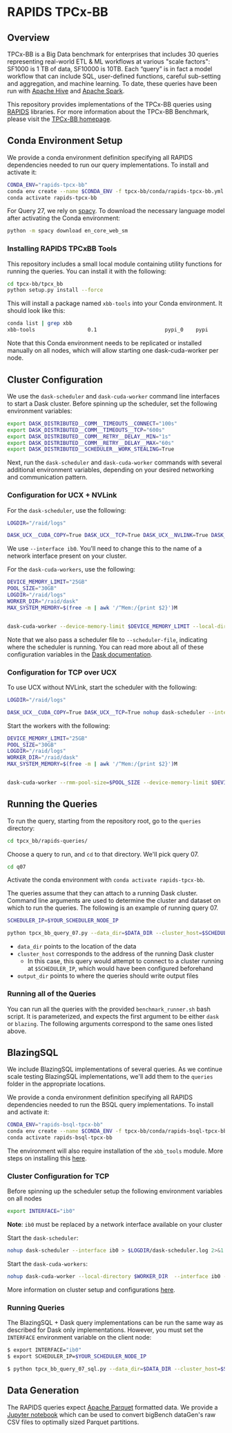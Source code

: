 # RAPIDS TPCx-BB

## Overview

TPCx-BB is a Big Data benchmark for enterprises that includes 30 queries representing real-world ETL & ML workflows at various "scale factors": SF1000 is 1 TB of data, SF10000 is 10TB. Each “query” is in fact a model workflow that can include SQL, user-defined functions, careful sub-setting and aggregation, and machine learning. To date, these queries have been run with [Apache Hive](http://hive.apache.org/) and [Apache Spark](http://spark.apache.org/).

This repository provides implementations of the TPCx-BB queries using [RAPIDS](https://rapids.ai/) libraries. For more information about the TPCx-BB Benchmark, please visit the [TPCx-BB homepage](http://www.tpc.org/tpcx-bb/default.asp).


## Conda Environment Setup

We provide a conda environment definition specifying all RAPIDS dependencies needed to run our query implementations. To install and activate it:

```bash
CONDA_ENV="rapids-tpcx-bb"
conda env create --name $CONDA_ENV -f tpcx-bb/conda/rapids-tpcx-bb.yml
conda activate rapids-tpcx-bb
```

For Query 27, we rely on [spacy](https://spacy.io/). To download the necessary language model after activating the Conda environment:

```bash
python -m spacy download en_core_web_sm
````


### Installing RAPIDS TPCxBB Tools
This repository includes a small local module containing utility functions for running the queries. You can install it with the following:

```bash
cd tpcx-bb/tpcx_bb
python setup.py install --force
```

This will install a package named `xbb-tools` into your Conda environment. It should look like this:

```bash
conda list | grep xbb
xbb-tools                 0.1                      pypi_0    pypi
```

Note that this Conda environment needs to be replicated or installed manually on all nodes, which will allow starting one dask-cuda-worker per node.



## Cluster Configuration
We use the `dask-scheduler` and `dask-cuda-worker` command line interfaces to start a Dask cluster. Before spinning up the scheduler, set the following environment variables:

```bash
export DASK_DISTRIBUTED__COMM__TIMEOUTS__CONNECT="100s"
export DASK_DISTRIBUTED__COMM__TIMEOUTS__TCP="600s"
export DASK_DISTRIBUTED__COMM__RETRY__DELAY__MIN="1s"
export DASK_DISTRIBUTED__COMM__RETRY__DELAY__MAX="60s"
export DASK_DISTRIBUTED__SCHEDULER__WORK_STEALING=True
```

Next, run the `dask-scheduler` and `dask-cuda-worker` commands with several additional environment variables, depending on your desired networking and communication pattern.


### Configuration for UCX + NVLink

For the `dask-scheduler`, use the following:

```bash
LOGDIR="/raid/logs"

DASK_UCX__CUDA_COPY=True DASK_UCX__TCP=True DASK_UCX__NVLINK=True DASK_UCX__INFINIBAND=False DASK_UCX__RDMACM=False nohup dask-scheduler --dashboard-address 8787 --interface ib0 --protocol ucx > $LOGDIR/scheduler.log 2>&1 &
```

We use `--interface ib0`. You'll need to change this to the name of a network interface present on your cluster. 

For the `dask-cuda-workers`, use the following:

```bash
DEVICE_MEMORY_LIMIT="25GB"
POOL_SIZE="30GB"
LOGDIR="/raid/logs"
WORKER_DIR="/raid/dask"
MAX_SYSTEM_MEMORY=$(free -m | awk '/^Mem:/{print $2}')M


dask-cuda-worker --device-memory-limit $DEVICE_MEMORY_LIMIT --local-directory $WORKER_DIR --rmm-pool-size=$POOL_SIZE --memory-limit=$MAX_SYSTEM_MEMORY --enable-tcp-over-ucx --enable-nvlink  --disable-infiniband --scheduler-file lab-sched.json >> $LOGDIR/worker.log 2>&1 &
```

Note that we also pass a scheduler file to `--scheduler-file`, indicating where the scheduler is running. You can read more about all of these configuration variables in the [Dask documentation](https://docs.dask.org/en/latest/setup/cli.html).


### Configuration for TCP over UCX

To use UCX without NVLink, start the scheduler with the following:

```bash
LOGDIR="/raid/logs"

DASK_UCX__CUDA_COPY=True DASK_UCX__TCP=True nohup dask-scheduler --interface ib0 --protocol ucx  > $LOGDIR/scheduler.log 2>&1 &
```

Start the workers with the following:

```bash
DEVICE_MEMORY_LIMIT="25GB"
POOL_SIZE="30GB"
LOGDIR="/raid/logs"
WORKER_DIR="/raid/dask"
MAX_SYSTEM_MEMORY=$(free -m | awk '/^Mem:/{print $2}')M


dask-cuda-worker --rmm-pool-size=$POOL_SIZE --device-memory-limit $DEVICE_MEMORY_LIMIT --local-directory $WORKER_DIR  --rmm-pool-size=$POOL_SIZE --memory-limit=$MAX_SYSTEM_MEMORY --enable-tcp-over-ucx --scheduler-file lab-sched.json  >> $LOGDIR/worker.log 2>&1 &
```

## Running the Queries

To run the query, starting from the repository root, go to the `queries` directory:

```bash
cd tpcx_bb/rapids-queries/
```

Choose a query to run, and `cd` to that directory. We'll pick query 07.

```bash
cd q07
```

Activate the conda environment with `conda activate rapids-tpcx-bb`.

The queries assume that they can attach to a running Dask cluster. Command line arguments are used to determine the cluster and dataset on which to run the queries. The following is an example of running query 07.

```bash
SCHEDULER_IP=$YOUR_SCHEDULER_NODE_IP

python tpcx_bb_query_07.py --data_dir=$DATA_DIR --cluster_host=$SCHEDULER_IP --output_dir=$OUTPUT_DIR
```

- `data_dir` points to the location of the data
- `cluster_host` corresponds to the address of the running Dask cluster
    - In this case, this query would attempt to connect to a cluster running at `$SCHEDULER_IP`, which would have been configured beforehand
- `output_dir` points to where the queries should write output files


### Running all of the Queries

You can run all the queries with the provided `benchmark_runner.sh` bash script. It is parameterized, and expects the first argument to be either `dask` or `blazing`. The following arguments correspond to the same ones listed above. 


## BlazingSQL

We include BlazingSQL implementations of several queries. As we continue scale testing BlazingSQL implementations, we'll add them to the `queries` folder in the appropriate locations.

We provide a conda environment definition specifying all RAPIDS dependencies needed to run the BSQL query implementations. To install and activate it:

```bash
CONDA_ENV="rapids-bsql-tpcx-bb"
conda env create --name $CONDA_ENV -f tpcx-bb/conda/rapids-bsql-tpcx-bb.yml
conda activate rapids-bsql-tpcx-bb
```
The environment will also require installation of the `xbb_tools` module. More steps on installing this [here](#installing-rapids-tpcxbb-tools).


### Cluster Configuration for TCP

Before spinning up the scheduler setup the following environment variables on all nodes
```bash
export INTERFACE="ib0"
```

**Note**: `ib0` must be replaced by a network interface available on your cluster

Start the `dask-scheduler`:
```bash
nohup dask-scheduler --interface ib0 > $LOGDIR/dask-scheduler.log 2>&1 &
```

Start the `dask-cuda-workers`:
```bash
nohup dask-cuda-worker --local-directory $WORKER_DIR  --interface ib0 --scheduler-file lab-sched.json >> $LOGDIR/dask-worker.log 2>&1 &
```
More information on cluster setup and configurations [here](#cluster-configuration).

### Running Queries

The BlazingSQL + Dask query implementations can be run the same way as described for Dask only implementations. However, you must set the `INTERFACE` environment variable on the client node:
```bash
$ export INTERFACE="ib0"
$ export SCHEDULER_IP=$YOUR_SCHEDULER_NODE_IP

$ python tpcx_bb_query_07_sql.py --data_dir=$DATA_DIR --cluster_host=$SCHEDULER_IP --output_dir=$OUTPUT_DIR
```


## Data Generation

The RAPIDS queries expect [Apache Parquet](http://parquet.apache.org/) formatted data. We provide a [Jupyter notebook](tpcx_bb/data-conversion.ipynb) which can be used to convert bigBench dataGen's raw CSV files to optimally sized Parquet partitions.
